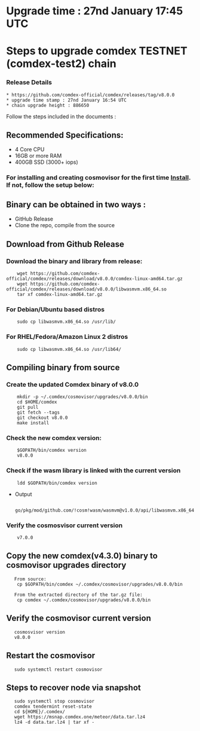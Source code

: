 # Upgrade time : 27nd January 17:45 UTC 

# Steps to upgrade comdex TESTNET (comdex-test2) chain

### Release Details
    * https://github.com/comdex-official/comdex/releases/tag/v8.0.0
    * upgrade time stamp : 27nd January 16:54 UTC  
    * chain upgrade height : 886650

Follow the steps included in the documents :

## Recommended Specifications:
   * 4 Core CPU
   * 16GB or more RAM
   * 400GB SSD (3000+ iops)

### For installing and creating cosmovisor for the first time [Install](https://github.com/comdex-official/networks/blob/main/testnet/cosmovisor-setup.md). If not, follow the setup below:

## Binary can be obtained in two ways :
   * GitHub Release 
   * Clone the repo, compile from the source

## Download from Github Release

### Download the binary and library from release:

```shell
    wget https://github.com/comdex-official/comdex/releases/download/v8.0.0/comdex-linux-amd64.tar.gz
    wget https://github.com/comdex-official/comdex/releases/download/v8.0.0/libwasmvm.x86_64.so
    tar xf comdex-linux-amd64.tar.gz
```

### For Debian/Ubuntu based distros
```shell
    sudo cp libwasmvm.x86_64.so /usr/lib/
```

### For RHEL/Fedora/Amazon Linux 2 distros
```shell
    sudo cp libwasmvm.x86_64.so /usr/lib64/
```

## Compiling binary from source

### Create the updated Comdex binary of v8.0.0

```shell
    mkdir -p ~/.comdex/cosmovisor/upgrades/v8.0.0/bin
    cd $HOME/comdex
    git pull
    git fetch --tags
    git checkout v8.0.0
    make install
```

### Check the new comdex version:

```shell
    $GOPATH/bin/comdex version
    v8.0.0
```

### Check if the wasm library is linked with the current version 

```shell
    ldd $GOPATH/bin/comdex version
```

 - Output
   ```shell
      go/pkg/mod/github.com/!cosm!wasm/wasmvm@v1.0.0/api/libwasmvm.x86_64.so
   ```


### Verify the cosmosvisor current version

```shell
    v7.0.0
```

## Copy the new comdex(v4.3.0) binary to cosmovisor upgrades directory

```shell 
   From source:
    cp $GOPATH/bin/comdex ~/.comdex/cosmovisor/upgrades/v8.0.0/bin
    
   From the extracted directory of the tar.gz file:
    cp comdex ~/.comdex/cosmovisor/upgrades/v8.0.0/bin
```

## Verify the cosmovisor current version

```shell
   cosmosvisor version
   v8.0.0
```

## Restart the cosmovisor

```shell
   sudo systemctl restart cosmovisor
```

## Steps to recover node via snapshot

```shell
   sudo systemctl stop cosmovisor
   comdex tendermint reset-state
   cd ${HOME}/.comdex/
   wget https://msnap.comdex.one/meteor/data.tar.lz4
   lz4 -d data.tar.lz4 | tar xf -
```

